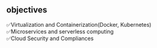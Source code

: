  ## objectives
✅Virtualization and Containerization(Docker, Kubernetes)  
✅Microservices and serverless computing  
✅Cloud Security and Compliances  
